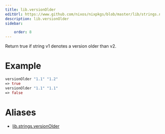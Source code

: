 ```yaml
---
title: lib.versionOlder
editUrl: https://www.github.com/nixos/nixpkgs/blob/master/lib/strings.nix#L972C18
description: lib.versionOlder
sidebar:

    order: 8
---
```


Return true if string v1 denotes a version older than v2.

# Example

```nix
versionOlder "1.1" "1.2"
=> true
versionOlder "1.1" "1.1"
=> false
```


# Aliases

- [lib.strings.versionOlder](/nix-doc-comments/reference/lib/strings/lib-strings-versionOlder)


